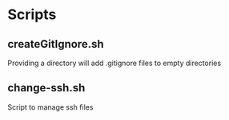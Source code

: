 # Scripts

## createGitIgnore.sh
Providing a directory will add .gitignore files to empty directories

## change-ssh.sh
Script to manage ssh files
